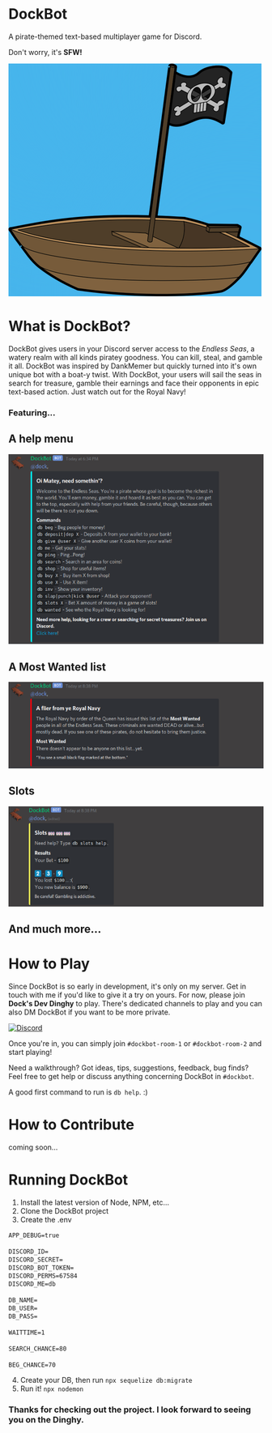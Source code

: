 DockBot
===

A pirate-themed text-based multiplayer game for Discord.

Don't worry, it's **SFW!**

![DockBot Logo](./img/logo.png)

# What is DockBot?
DockBot gives users in your Discord server access to the *Endless Seas*, a watery realm with all kinds piratey goodness. You can kill, steal, and gamble it all. DockBot was inspired by DankMemer but quickly turned into it's own unique bot with a boat-y twist. With DockBot, your users will sail the seas in search for treasure, gamble their earnings and face their opponents in epic text-based action. Just watch out for the Royal Navy!

### Featuring...

## A help menu
![db help](./img/one.png)

## A Most Wanted list
![db wanted](./img/two.png)

## Slots
![db slots help](./img/three.png)

## And much more...

# How to Play
Since DockBot is so early in development, it's only on my server. Get in touch with me if you'd like to give it a try on yours. For now, please join **Dock's Dev Dinghy** to play. There's dedicated channels to play and you can also DM DockBot if you want to be more private.

[![Discord](https://discordapp.com/api/guilds/758505606339625012/widget.png?style=banner1)](https://discord.gg/4TVQez4)

Once you're in, you can simply join `#dockbot-room-1` or `#dockbot-room-2` and start playing!

Need a walkthrough? Got ideas, tips, suggestions, feedback, bug finds? Feel free to get help or discuss anything concerning DockBot in `#dockbot`.

A good first command to run is `db help`. :)

# How to Contribute

coming soon...

# Running DockBot

1. Install the latest version of Node, NPM, etc...
2. Clone the DockBot project
3. Create the .env

```
APP_DEBUG=true

DISCORD_ID=
DISCORD_SECRET=
DISCORD_BOT_TOKEN=
DISCORD_PERMS=67584
DISCORD_ME=db

DB_NAME=
DB_USER=
DB_PASS=

WAITTIME=1

SEARCH_CHANCE=80

BEG_CHANCE=70

```

4. Create your DB, then run `npx sequelize db:migrate`
5. Run it! `npx nodemon`


### Thanks for checking out the project. I look forward to seeing you on the Dinghy.
